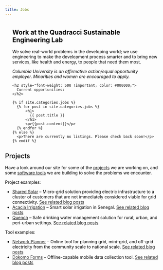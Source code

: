 ```yaml
---
title: Jobs
---
```

<ul class="post-list" style="margin:0px">

<h1 style="color: #000000;">
</h1>

<h2 style="color: #000000;">
  Work at the Quadracci Sustainable Engineering Lab
</h2>

<p style="color: #000000;">
  We solve real-world problems in the developing world; we use engineering to make the development process smarter and to bring new services, like health and energy, to people that need them most.
</p>

<p style="color: #000000;">
  <em>Columbia University is an affirmative action/equal opportunity employer. Minorities and women are encouraged to apply.</em>
</p>


    <h2 style="font-weight: 500 !important; color: #000000;">
      Current opportunities:
    </h2>

    {% if site.categories.jobs %}
      {% for post in site.categories.jobs %}
          <h1>
            {{ post.title }}
          </h1>
          <p>{{post.content}}</p>
      {% endfor %}
    {% else %}
      <p>There are currently no listings. Please check back soon!</p>
    {% endif %}

</ul>
<h2 style="font-weight: 500 !important; color: #000000;">Projects</h2>
<p style="color: #000000;">Have a look around our site for some of the <a href="/projects/">projects</a> we are working on, and some <a href="/products-tools/">software tools</a> we are building to solve the problems we encounter.</p>
<p style="color: #000000;">Project examples:</p>

<ul style="color: #000000;">
  <li><a href="/shared-solar/">Shared Solar</a> &#8211; Micro-grid solution providing electric infrastructure to a cluster of customers that are not immediately considered viable for grid connectivity.  <a href="/tags/#Shared Solar">See related blog posts</a></li>
  <li><a href="/acacia-irrigation-project/">Acacia Irrigation</a> &#8211; Smart solar irrigation in Senegal.  <a href="/tags/#Acacia Irrigation">See related blog posts</a></li>
  <li><a href="/quench/">Quench</a> &#8211; Safe drinking water management solution for rural, urban, and peri-urban settings.  <a href="/tags/#Quench">See related blog posts</a></li>
</ul>

<p style="color: #000000;">Tool examples:</p>

<ul style="color: #000000;">
  <li><a href="/network-planner/">Network Planner</a> &#8211; Online tool for planning grid, mini-grid, and off-grid electricity from the community scale to national scale.  <a href="/tags/#Energy Planning">See related blog posts</a></li>
  <li><a href="/dokomo/">Dokomo Forms</a> &#8211; Offline-capable mobile data collection tool.  <a href="/tags/#Dokomo Forms">See related blog posts</a></li>
</ul>
